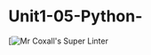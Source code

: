 # Unit1-05-Python-
[![Mr Coxall's Super Linter](https://github.com/ICS3U-C-Programming-John-Mikhaiel/Unit1-05-Python-/<REPOSITORY>/actions/) 
